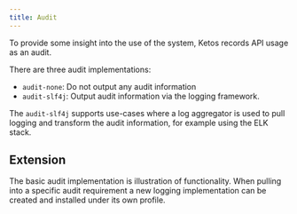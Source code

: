 ```yaml
---
title: Audit
---
```


To provide some insight into the use of the system, Ketos records API usage as an audit.

There are three audit implementations:

* `audit-none`: Do not output any audit information
* `audit-slf4j`: Output audit information via the logging framework. 

The `audit-slf4j` supports use-cases where a log aggregator is used to pull logging and transform the audit information, for example using the ELK stack. 

## Extension

The basic audit implementation is illustration of functionality. When pulling into a specific audit requirement a new logging implementation can be created and installed under its own profile.  
 